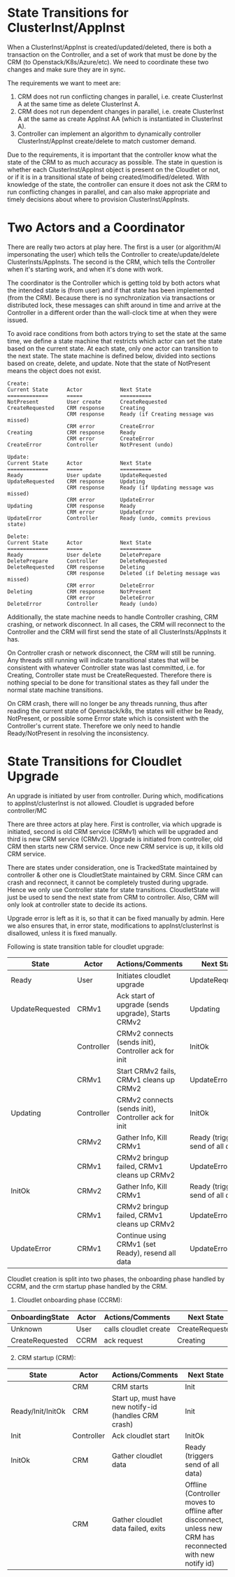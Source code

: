 # State Transitions for ClusterInst/AppInst

When a ClusterInst/AppInst is created/updated/deleted, there is both a transaction on the Controller, and a set of work that must be done by the CRM (to Openstack/K8s/Azure/etc). We need to coordinate these two changes and make sure they are in sync.

The requirements we want to meet are:
1. CRM does not run conflicting changes in parallel, i.e. create ClusterInst A at the same time as delete ClusterInst A.
2. CRM does not run dependent changes in parallel, i.e. create ClusterInst A at the same as create AppInst AA (which is instantiated in ClusterInst A).
3. Controller can implement an algorithm to dynamically controller ClusterInst/AppInst create/delete to match customer demand.

Due to the requirements, it is important that the controller know what the state of the CRM to as much accuracy as possible. The state in question is whether each ClusterInst/AppInst object is present on the Cloudlet or not, or if it is in a transitional state of being created/modified/deleted. With knowledge of the state, the controller can ensure it does not ask the CRM to run conflicting changes in parallel, and can also make appropriate and timely decisions about where to provision ClusterInst/AppInsts.

# Two Actors and a Coordinator

There are really two actors at play here. The first is a user (or algorithm/AI impersonating the user) which tells the Controller to create/update/delete ClusterInsts/AppInsts. The second is the CRM, which tells the Controller when it's starting work, and when it's done with work.

The coordinator is the Controller which is getting told by both actors what the intended state is (from user) and if that state has been implemented (from the CRM). Because there is no synchronization via transactions or distributed lock, these messages can shift around in time and arrive at the Controller in a different order than the wall-clock time at when they were issued.

To avoid race conditions from both actors trying to set the state at the same time, we define a state machine that restricts which actor can set the state based on the current state. At each state, only one actor can transition to the next state. The state machine is defined below, divided into sections based on create, delete, and update. Note that the state of NotPresent means the object does not exist.

```
Create:
Current State      Actor            Next State
=============      =====            ========== 
NotPresent         User create      CreateRequested
CreateRequested    CRM response     Creating
                   CRM response     Ready (if Creating message was missed)
                   CRM error        CreateError
Creating           CRM response     Ready
                   CRM error        CreateError
CreateError        Controller       NotPresent (undo)

Update:
Current State      Actor            Next State
=============      =====            ========== 
Ready              User update      UpdateRequested
UpdateRequested    CRM response     Updating
                   CRM response     Ready (if Updating message was missed)
                   CRM error        UpdateError
Updating           CRM response     Ready
                   CRM error        UpdateError
UpdateError        Controller       Ready (undo, commits previous state)

Delete:
Current State      Actor            Next State
=============      =====            ========== 
Ready              User delete      DeletePrepare
DeletePrepare      Controller       DeleteRequested
DeleteRequested    CRM response     Deleting
                   CRM response     Deleted (if Deleting message was missed)
                   CRM error        DeleteError
Deleting           CRM response     NotPresent
                   CRM error        DeleteError
DeleteError        Controller       Ready (undo)
```

Additionally, the state machine needs to handle Controller crashing, CRM crashing, or network disconnect. In all cases, the CRM will reconnect to the Controller and the CRM will first send the state of all ClusterInsts/AppInsts it has.

On Controller crash or network disconnect, the CRM will still be running. Any threads still running will indicate transitional states that will be consistent with whatever Controller state was last committed, i.e. for Creating, Controller state must be CreateRequested. Therefore there is nothing special to be done for transitional states as they fall under the normal state machine transitions.

On CRM crash, there will no longer be any threads running, thus after reading the current state of Openstack/k8s, the states will either be Ready, NotPresent, or possible some Errror state which is consistent with the Controller's current state. Therefore we only need to handle Ready/NotPresent in resolving the inconsistency.

# State Transitions for Cloudlet Upgrade

An upgrade is initiated by user from controller. During which, modifications to appInst/clusterInst is not allowed.
Cloudlet is upgraded before controller/MC

There are three actors at play here. First is controller, via which upgrade is initiated, second is old CRM service (CRMv1) which will be upgraded and third is new CRM service (CRMv2).
Upgrade is initiated from controller, old CRM then starts new CRM service. Once new CRM service is up, it kills old CRM service.

There are states under consideration, one is TrackedState maintained by controller & other one is CloudletState maintained by CRM.
Since CRM can crash and reconnect, it cannot be completely trusted during upgrade. Hence we only use Controller state for state transitions.
CloudletState will just be used to send the next state from CRM to controller. Also, CRM will only look at controller state to decide its actions.

Upgrade error is left as it is, so that it can be fixed manually by admin.
Here we also ensures that, in error state, modifications to appInst/clusterInst is disallowed, unless it is fixed manually.

Following is state transition table for cloudlet upgrade:

| State           | Actor      | Actions/Comments                                     | Next State                        |
|-----------------|------------|------------------------------------------------------|-----------------------------------|
| Ready           | User       | Initiates cloudlet upgrade                           | UpdateRequested                   |
| UpdateRequested | CRMv1      | Ack start of upgrade (sends upgrade), Starts CRMv2   | Updating                          |
|                 | Controller | CRMv2 connects (sends init), Controller ack for init | InitOk                            |
|                 | CRMv1      | Start CRMv2 fails, CRMv1 cleans up CRMv2             | UpdateError                       |
| Updating        | Controller | CRMv2 connects (sends init), Controller ack for init | InitOk                            |
|                 | CRMv2      | Gather Info, Kill CRMv1                              | Ready (triggers send of all data) |
|                 | CRMv1      | CRMv2 bringup failed, CRMv1 cleans up CRMv2          | UpdateError                       |
| InitOk          | CRMv2      | Gather Info, Kill CRMv1                              | Ready (triggers send of all data) |
|                 | CRMv1      | CRMv2 bringup failed, CRMv1 cleans up CRMv2          | UpdateError                       |
| UpdateError     | CRMv1      | Continue using CRMv1 (set Ready), resend all data    | UpdateError                       |

Cloudlet creation is split into two phases, the onboarding phase handled by CCRM,
and the crm startup phase handled by the CRM.

1. Cloudlet onboarding phase (CCRM):

| OnboardingState   | Actor      | Actions/Comments                                       | Next State                     |
|-------------------|------------|--------------------------------------------------------|--------------------------------|
| Unknown           | User       | calls cloudlet create                                  | CreateRequested                |
| CreateRequested   | CCRM       | ack request                                            | Creating                       |

2. CRM startup (CRM):

| State             | Actor      | Actions/Comments                                       | Next State                                                                                                 |
|-------------------|------------|--------------------------------------------------------|------------------------------------------------------------------------------------------------------------|
|                   | CRM        | CRM starts                                             | Init                                                                                                       |
| Ready/Init/InitOk | CRM        | Start up, must have new notify-id (handles CRM crash)  | Init                                                                                                       |
| Init              | Controller | Ack cloudlet start                                     | InitOk                                                                                                     |
| InitOk            | CRM        | Gather cloudlet data                                   | Ready (triggers send of all data)                                                                          |
|                   | CRM        | Gather cloudlet data failed, exits                     | Offline (Controller moves to offline after disconnect, unless new CRM has reconnected with new notify id)  |
